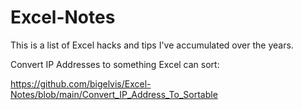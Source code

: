 # Excel-Notes

This is a list of Excel hacks and tips I've accumulated over the years.

Convert IP Addresses to something Excel can sort:

https://github.com/bigelvis/Excel-Notes/blob/main/Convert_IP_Address_To_Sortable
